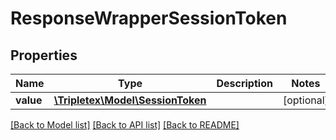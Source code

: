 # ResponseWrapperSessionToken

## Properties
Name | Type | Description | Notes
------------ | ------------- | ------------- | -------------
**value** | [**\Tripletex\Model\SessionToken**](SessionToken.md) |  | [optional] 

[[Back to Model list]](../README.md#documentation-for-models) [[Back to API list]](../README.md#documentation-for-api-endpoints) [[Back to README]](../README.md)


